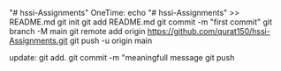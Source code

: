 "# hssi-Assignments" 
OneTime:
echo "# hssi-Assignments" >> README.md
git init
git add README.md
git commit -m "first commit"
git branch -M main
git remote add origin https://github.com/qurat150/hssi-Assignments.git
git push -u origin main

update:
git add.<filename>
git commit -m "meaningfull message
git push